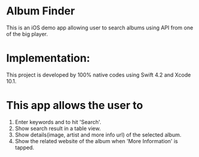 # Album Finder

This is an iOS demo app allowing user to search albums using API from one of the big player.

# Implementation: 
This project is developed by 100% native codes using Swift 4.2 and Xcode 10.1. 


# This app allows the user to 
1. Enter keywords and to hit 'Search'.
2. Show search result in a table view.
3. Show details(image, artist and more info url) of the selected album.
4. Show the related website of the album when 'More Information' is tapped.

